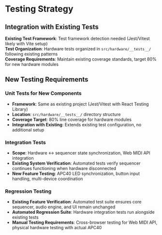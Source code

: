 # Testing Strategy

## Integration with Existing Tests
**Existing Test Framework**: Test framework detection needed (Jest/Vitest likely with Vite setup)  
**Test Organization**: Hardware tests organized in `src/hardware/__tests__/` following existing patterns  
**Coverage Requirements**: Maintain existing coverage standards, target 80% for new hardware modules

## New Testing Requirements

### Unit Tests for New Components
- **Framework**: Same as existing project (Jest/Vitest with React Testing Library)
- **Location**: `src/hardware/__tests__/` directory structure
- **Coverage Target**: 80% line coverage for hardware modules
- **Integration with Existing**: Extends existing test configuration, no additional setup

### Integration Tests
- **Scope**: Hardware ↔ sequencer state synchronization, Web MIDI API integration
- **Existing System Verification**: Automated tests verify sequencer continues functioning when hardware disconnected
- **New Feature Testing**: APC40 LED synchronization, button input handling, multi-device coordination

### Regression Testing
- **Existing Feature Verification**: Automated test suite ensures core sequencer, audio engine, and UI remain unchanged
- **Automated Regression Suite**: Hardware integration tests run alongside existing tests
- **Manual Testing Requirements**: Cross-browser testing for Web MIDI API, physical hardware testing with actual APC40
